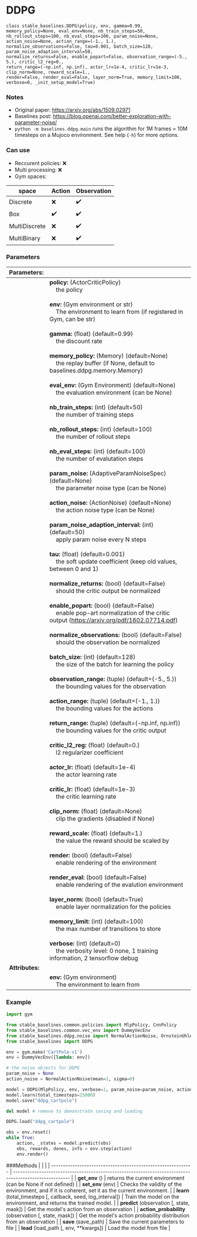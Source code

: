 # DDPG

```
class stable_baselines.DDPG(policy, env, gamma=0.99, memory_policy=None, eval_env=None, nb_train_steps=50, 
nb_rollout_steps=100, nb_eval_steps=100, param_noise=None, action_noise=None, action_range=(-1., 1.), 
normalize_observations=False, tau=0.001, batch_size=128, param_noise_adaption_interval=50, 
normalize_returns=False, enable_popart=False, observation_range=(-5., 5.), critic_l2_reg=0., 
return_range=(-np.inf, np.inf), actor_lr=1e-4, critic_lr=1e-3, clip_norm=None, reward_scale=1., 
render=False, render_eval=False, layer_norm=True, memory_limit=100, verbose=0, _init_setup_model=True)
```

### Notes 

- Original paper: https://arxiv.org/abs/1509.02971
- Baselines post: https://blog.openai.com/better-exploration-with-parameter-noise/
- `python -m baselines.ddpg.main` runs the algorithm for 1M frames = 10M timesteps on a Mujoco environment. See help (`-h`) for more options.

### Can use
- Reccurent policies: :x:
- Multi processing: :x:
- Gym spaces:

| **space**     | **Action**         | **Observation**    |
| ------------- | ------------------ | ------------------ |
| Discrete      | :x:                | :heavy_check_mark: |
| Box           | :heavy_check_mark: | :heavy_check_mark: |
| MultiDiscrete | :x:                | :heavy_check_mark: |
| MultiBinary   | :x:                | :heavy_check_mark: |

### Parameters

| **Parameters:** |     |
| --------------- | --- |
|                 | **policy:** (ActorCriticPolicy) <br>&nbsp;&nbsp;&nbsp; the policy <br><br> **env:** (Gym environment or str) <br>&nbsp;&nbsp;&nbsp; The environment to learn from (if registered in Gym, can be str) <br><br> **gamma:** (float) (default=0.99) <br>&nbsp;&nbsp;&nbsp; the discount rate <br><br> **memory_policy:** (Memory) (default=None) <br>&nbsp;&nbsp;&nbsp; the replay buffer (if None, default to baselines.ddpg.memory.Memory) <br><br> **eval_env:** (Gym Environment) (default=None) <br>&nbsp;&nbsp;&nbsp; the evaluation environment (can be None) <br><br> **nb_train_steps:** (int) (default=50) <br>&nbsp;&nbsp;&nbsp; the number of training steps <br><br> **nb_rollout_steps:** (int) (default=100) <br>&nbsp;&nbsp;&nbsp; the number of rollout steps <br><br> **nb_eval_steps:** (int) (default=100) <br>&nbsp;&nbsp;&nbsp; the number of evalutation steps <br><br> **param_noise:** (AdaptiveParamNoiseSpec) (default=None) <br>&nbsp;&nbsp;&nbsp; the parameter noise type (can be None) <br><br> **action_noise:** (ActionNoise) (default=None) <br>&nbsp;&nbsp;&nbsp; the action noise type (can be None) <br><br> **param_noise_adaption_interval:** (int) (default=50) <br>&nbsp;&nbsp;&nbsp; apply param noise every N steps <br><br> **tau:** (float) (default=0.001) <br>&nbsp;&nbsp;&nbsp; the soft update coefficient (keep old values, between 0 and 1) <br><br> **normalize_returns:** (bool) (default=False) <br>&nbsp;&nbsp;&nbsp; should the critic output be normalized <br><br> **enable_popart:** (bool) (default=False) <br>&nbsp;&nbsp;&nbsp; enable pop-art normalization of the critic output (https://arxiv.org/pdf/1602.07714.pdf) <br><br> **normalize_observations:** (bool) (default=False) <br>&nbsp;&nbsp;&nbsp; should the observation be normalized <br><br> **batch_size:** (int) (default=128) <br>&nbsp;&nbsp;&nbsp; the size of the batch for learning the policy <br><br> **observation_range:** (tuple) (default=(-5., 5.)) <br>&nbsp;&nbsp;&nbsp; the bounding values for the observation <br><br> **action_range:** (tuple) (default=(-1., 1.)) <br>&nbsp;&nbsp;&nbsp; the bounding values for the actions <br><br> **return_range:** (tuple) (default=(-np.inf, np.inf)) <br>&nbsp;&nbsp;&nbsp; the bounding values for the critic output <br><br> **critic_l2_reg:** (float) (default=0.) <br>&nbsp;&nbsp;&nbsp; l2 regularizer coefficient <br><br> **actor_lr:** (float) (default=1e-4) <br>&nbsp;&nbsp;&nbsp; the actor learning rate <br><br> **critic_lr:** (float) (default=1e-3) <br>&nbsp;&nbsp;&nbsp; the critic learning rate <br><br> **clip_norm:** (float) (default=None) <br>&nbsp;&nbsp;&nbsp; clip the gradients (disabled if None) <br><br> **reward_scale:** (float) (default=1.) <br>&nbsp;&nbsp;&nbsp; the value the reward should be scaled by <br><br> **render:** (bool) (default=False) <br>&nbsp;&nbsp;&nbsp; enable rendering of the environment <br><br> **render_eval:** (bool) (default=False) <br>&nbsp;&nbsp;&nbsp; enable rendering of the evalution environment <br><br> **layer_norm:** (bool) (default=True) <br>&nbsp;&nbsp;&nbsp; enable layer normalization for the policies <br><br> **memory_limit:** (int) (default=100) <br>&nbsp;&nbsp;&nbsp; the max number of transitions to store <br><br> **verbose:** (int) (default=0) <br>&nbsp;&nbsp;&nbsp; the verbosity level: 0 none, 1 training information, 2 tensorflow debug |
| **Attributes:** |     |
|                 | **env:** (Gym environment) <br>&nbsp;&nbsp;&nbsp; The environment to learn from |

### Example
```python
import gym

from stable_baselines.common.policies import MlpPolicy, CnnPolicy
from stable_baselines.common.vec_env import DummyVecEnv
from stable_baselines.ddpg.noise import NormalActionNoise, OrnsteinUhlenbeckActionNoise, AdaptiveParamNoiseSpec
from stable_baselines import DDPG

env = gym.make('CartPole-v1')
env = DummyVecEnv([lambda: env])

# the noise objects for DDPG
param_noise = None
action_noise = NormalActionNoise(mean=1, sigma=0)

model = DDPG(MlpPolicy, env, verbose=1, param_noise=param_noise, action_noise=action_noise)
model.learn(total_timesteps=25000)
model.save("ddpg_cartpole")

del model # remove to demonstrate saving and loading

DDPG.load("ddpg_cartpole")

obs = env.reset()
while True:
    action, _states = model.predict(obs)
    obs, rewards, dones, info = env.step(action)
    env.render()
```

###Methods 
|                                                              |                                                                                                        |
| ------------------------------------------------------------ | ------------------------------------------------------------------------------------------------------ |
| **get_env** ()                                               | returns the current environment (can be None if not defined)                                           |
| **set_env** (env)                                            | Checks the validity of the environment, and if it is coherent, set it as the current environment.      |
| **learn** (total_timesteps [, callback, seed, log_interval]) | Train the model on the environment, and returns the trained model.                                     |
| **predict** (observation [, state, mask])                    | Get the model's action from an observation                                                             |
| **action_probability** (observation [, state, mask])         | Get the model's action probability distribution from an observation                                    |
| **save** (save_path)                                         | Save the current parameters to file                                                                    |
| **load** (load_path [, env, **kwargs])                       | Load the model from file                                                                               |